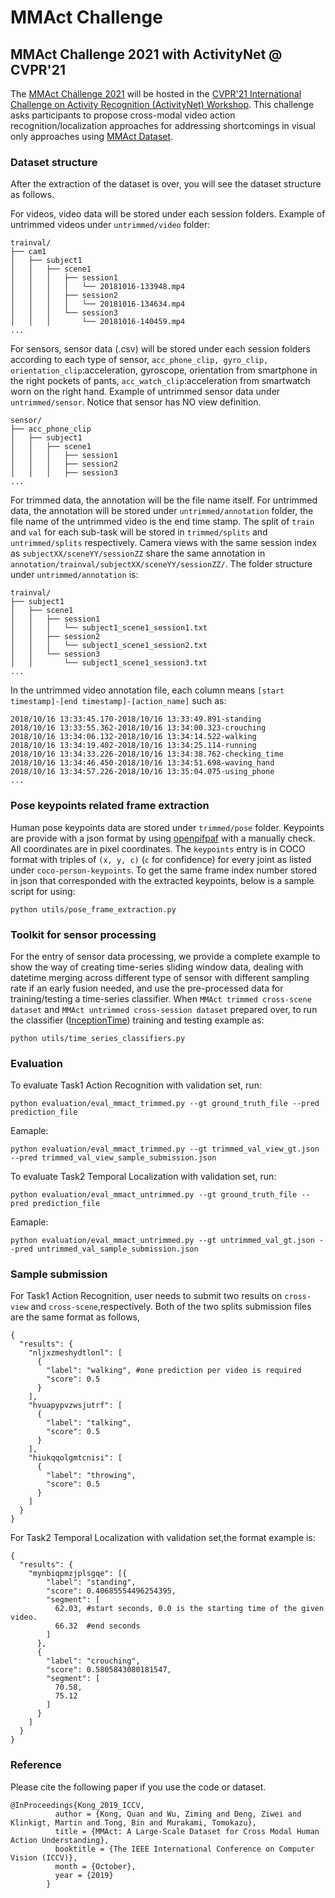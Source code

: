 # MMAct Challenge
## <a name="aeol"></a>MMAct Challenge 2021 with ActivityNet @ CVPR'21

The [MMAct Challenge 2021](file:///Users/kong/Project/Dataset/challenge/index.html#downloads) will be hosted in the [CVPR'21 International Challenge on Activity Recognition (ActivityNet) Workshop](http://activity-net.org/challenges/2021/index.html).</a>
This challenge asks participants to propose cross-modal video action recognition/localization approaches for addressing shortcomings in visual only approaches using [MMAct Dataset](https://mmact19.github.io/2019/).

### Dataset structure
After the extraction of the dataset is over, you will see the dataset structure as follows.

For videos, video data will be stored under each session folders. Example of untrimmed videos under `untrimmed/video` folder:
```
trainval/
├── cam1
│   ├── subject1
│   │   ├── scene1
│   │   │   ├── session1
│   │   │   │   └── 20181016-133948.mp4
│   │   │   ├── session2
│   │   │   │   └── 20181016-134634.mp4
│   │   │   └── session3
│   │   │       └── 20181016-140459.mp4
...
```
For sensors, sensor data (.csv) will be stored under each session folders according to each type of sensor, `acc_phone_clip, gyro_clip, orientation_clip`:acceleration, gyroscope, orientation from smartphone in the right pockets of pants, `acc_watch_clip`:acceleration from smartwatch worn on the right hand. Example of untrimmed sensor data under `untrimmed/sensor`. Notice that sensor has NO view definition.
```
sensor/
├── acc_phone_clip
│   ├── subject1
│   │   ├── scene1
│   │   │   ├── session1
│   │   │   ├── session2
│   │   │   ├── session3
...
```
For trimmed data, the annotation will be the file name itself. For untrimmed data, the annotation will be stored under `untrimmed/annotation` folder, the file name of the untrimmed video is the end time stamp. The split of `train` and `val` for each sub-task will be stored in `trimmed/splits` and `untrimmed/splits` respectively. Camera views with the same session index as `subjectXX/sceneYY/sessionZZ` share the same annotation in `annotation/trainval/subjectXX/sceneYY/sessionZZ/`. The folder structure under `untrimmed/annotation` is:
```
trainval/
├── subject1
│   ├── scene1
│   │   ├── session1
│   │   │   └── subject1_scene1_session1.txt
│   │   ├── session2
│   │   │   └── subject1_scene1_session2.txt
│   │   └── session3
│   │       └── subject1_scene1_session3.txt
...
```
In the untrimmed video annotation file, each column means `[start timestamp]-[end timestamp]-[action_name]` such as:
```
2018/10/16 13:33:45.170-2018/10/16 13:33:49.891-standing
2018/10/16 13:33:55.362-2018/10/16 13:34:00.323-crouching
2018/10/16 13:34:06.132-2018/10/16 13:34:14.522-walking
2018/10/16 13:34:19.402-2018/10/16 13:34:25.114-running
2018/10/16 13:34:33.226-2018/10/16 13:34:38.762-checking_time
2018/10/16 13:34:46.450-2018/10/16 13:34:51.698-waving_hand
2018/10/16 13:34:57.226-2018/10/16 13:35:04.075-using_phone
...
```

### Pose keypoints related frame extraction
Human pose keypoints data are stored under `trimmed/pose` folder. Keypoints are provide with a json format by using [openpifpaf](https://github.com/vita-epfl/openpifpaf) with a manually check. All coordinates are in pixel coordinates. The `keypoints` entry is in COCO format with triples of `(x, y, c)` (`c` for confidence) for every joint as listed under `coco-person-keypoints`. To get the same frame index number stored in json that corresponded with the extracted keypoints, below is a sample script for using:
```
python utils/pose_frame_extraction.py
```

### Toolkit for sensor processing
For the entry of sensor data processing, we provide a complete example to show the way of creating time-series sliding window data, dealing with datetime merging across different type of sensor with different sampling rate if an early fusion needed, and use the pre-processed data for training/testing a time-series classifier. When `MMAct trimmed cross-scene dataset` and `MMAct untrimmed cross-session dataset` prepared over, to run the classifier ([InceptionTime](https://github.com/hfawaz/InceptionTime)) training and testing example as:
```
python utils/time_series_classifiers.py
```

### Evaluation
To evaluate Task1 Action Recognition with validation set, run:
```
python evaluation/eval_mmact_trimmed.py --gt ground_truth_file --pred prediction_file
```
Eamaple:
```
python evaluation/eval_mmact_trimmed.py --gt trimmed_val_view_gt.json --pred trimmed_val_view_sample_submission.json
```

To evaluate Task2 Temporal Localization with validation set, run:
```
python evaluation/eval_mmact_untrimmed.py --gt ground_truth_file --pred prediction_file
```
Eamaple:
```
python evaluation/eval_mmact_untrimmed.py --gt untrimmed_val_gt.json --pred untrimmed_val_sample_submission.json
```

### Sample submission
For Task1 Action Recognition, user needs to submit two results on `cross-view` and `cross-scene`,respectively.
Both of the two splits submission files are the same format as follows, 
```
{
  "results": {
    "nljxzmeshydtlonl": [
      {
        "label": "walking", #one prediction per video is required
        "score": 0.5
      }
    ],
    "hvuapypvzwsjutrf": [
      {
        "label": "talking",
        "score": 0.5
      }
    ],
    "hiukqqolgmtcnisi": [
      {
        "label": "throwing",
        "score": 0.5
      }
    ]
  }
}
```

For Task2 Temporal Localization with validation set,the format example is:
```
{
  "results": {
    "mynbiqpmzjplsgqe": [{
        "label": "standing",
        "score": 0.40685554496254395,
        "segment": [
          62.03, #start seconds, 0.0 is the starting time of the given video.
          66.32  #end seconds
        ]
      },
      {
        "label": "crouching",
        "score": 0.5805843080181547,
        "segment": [
          70.58,
          75.12
        ]
      }
    ]
  }
}
```

### Reference
Please cite the following paper if you use the code or dataset.
```
@InProceedings{Kong_2019_ICCV,
          author = {Kong, Quan and Wu, Ziming and Deng, Ziwei and Klinkigt, Martin and Tong, Bin and Murakami, Tomokazu},
          title = {MMAct: A Large-Scale Dataset for Cross Modal Human Action Understanding},
          booktitle = {The IEEE International Conference on Computer Vision (ICCV)},
          month = {October},
          year = {2019}
        }
```
